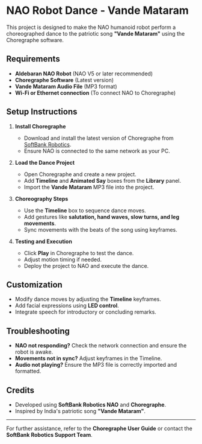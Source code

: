 # NAO Robot Dance - Vande Mataram

This project is designed to make the NAO humanoid robot perform a choreographed dance to the patriotic song **"Vande Mataram"** using the Choregraphe software.

## Requirements

- **Aldebaran NAO Robot** (NAO V5 or later recommended)
- **Choregraphe Software** (Latest version)
- **Vande Mataram Audio File** (MP3 format)
- **Wi-Fi or Ethernet connection** (To connect NAO to Choregraphe)

## Setup Instructions

1. **Install Choregraphe**  
   - Download and install the latest version of Choregraphe from [SoftBank Robotics](https://www.softbankrobotics.com/emea/en/nao).
   - Ensure NAO is connected to the same network as your PC.

2. **Load the Dance Project**  
   - Open Choregraphe and create a new project.  
   - Add **Timeline** and **Animated Say** boxes from the **Library** panel.  
   - Import the **Vande Mataram** MP3 file into the project.

3. **Choreography Steps**  
   - Use the **Timeline** box to sequence dance moves.  
   - Add gestures like **salutation, hand waves, slow turns, and leg movements**.  
   - Sync movements with the beats of the song using keyframes.

4. **Testing and Execution**  
   - Click **Play** in Choregraphe to test the dance.  
   - Adjust motion timing if needed.  
   - Deploy the project to NAO and execute the dance.

## Customization

- Modify dance moves by adjusting the **Timeline** keyframes.
- Add facial expressions using **LED control**.
- Integrate speech for introductory or concluding remarks.

## Troubleshooting

- **NAO not responding?** Check the network connection and ensure the robot is awake.
- **Movements not in sync?** Adjust keyframes in the Timeline.
- **Audio not playing?** Ensure the MP3 file is correctly imported and formatted.

## Credits

- Developed using **SoftBank Robotics NAO** and **Choregraphe**.
- Inspired by India's patriotic song **"Vande Mataram"**.

---

For further assistance, refer to the **Choregraphe User Guide** or contact the **SoftBank Robotics Support Team**.


